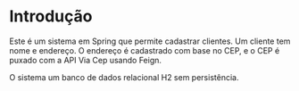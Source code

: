# Introdução

Este é um sistema em Spring que permite cadastrar clientes. Um cliente tem nome e endereço. O endereço é cadastrado com base no CEP, e o CEP é puxado com a API Via Cep usando Feign.

O sistema um banco de dados relacional H2 sem persistência.

